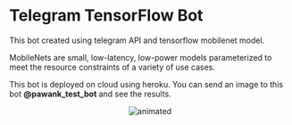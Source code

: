# Telegram TensorFlow Bot

This bot created using telegram API and tensorflow mobilenet model.

MobileNets are small, low-latency, low-power models parameterized to meet the resource constraints of a variety of use cases.

This bot is deployed on cloud using heroku.
You can send an image to this bot **@pawank_test_bot** and see the results.

<p align="center">
  <img src="demo.gif" alt="animated" />
</p>
